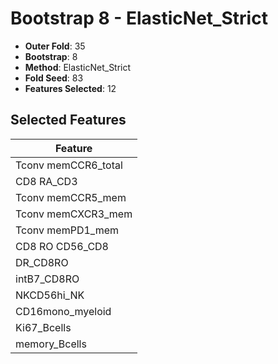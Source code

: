 # Bootstrap 8 - ElasticNet_Strict

- **Outer Fold**: 35
- **Bootstrap**: 8
- **Method**: ElasticNet_Strict
- **Fold Seed**: 83
- **Features Selected**: 12

## Selected Features

| Feature |
|---------|
| Tconv memCCR6_total |
| CD8 RA_CD3 |
| Tconv memCCR5_mem |
| Tconv memCXCR3_mem |
| Tconv memPD1_mem |
| CD8 RO CD56_CD8 |
| DR_CD8RO |
| intB7_CD8RO |
| NKCD56hi_NK |
| CD16mono_myeloid |
| Ki67_Bcells |
| memory_Bcells |
